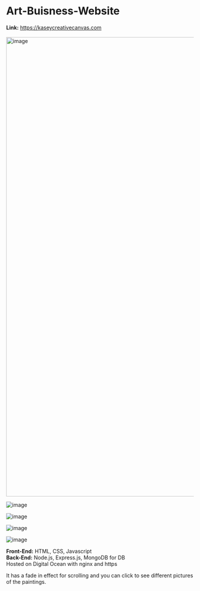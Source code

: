 # Art-Buisness-Website
**Link:** https://kaseycreativecanvas.com
<br><br>
<img width="2542" height="1230" alt="image" src="https://github.com/user-attachments/assets/7dae8511-c3cf-4532-be29-59aabc4c18ab" />

![image](https://github.com/user-attachments/assets/441af73f-730a-4dd6-a3d5-25162dba95ce)

![image](https://github.com/user-attachments/assets/9a935b2e-291e-4344-8a70-2c719d0d0206)

![image](https://github.com/user-attachments/assets/9333463b-0ce9-4890-a06a-63b6955621c8)

![image](https://github.com/user-attachments/assets/10734b92-181f-4b34-81ee-b24d8ac1efec)


**Front-End:** HTML, CSS, Javascript<br>
**Back-End:** Node.js, Express.js, MongoDB for DB<br>
Hosted on Digital Ocean with nginx and https<br>

It has a fade in effect for scrolling and you can click to see different pictures of the paintings.
